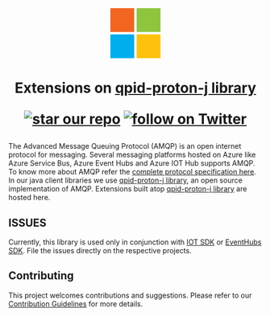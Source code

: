 
<p align="center">
  <img src="event-hubs.png" alt="Microsoft Azure Event Hubs" width="100"/>
</p>

<h1 align="center">Extensions on <a href="https://github.com/apache/qpid-proton-j">qpid-proton-j library</a>
<p align="center">
  <a href="#star-our-repo">
        <img src="https://img.shields.io/github/stars/azure/qpid-proton-j-extensions.svg?style=social&label=Stars"
            alt="star our repo"></a>
  <a href="https://twitter.com/intent/follow?screen_name=azure">
        <img src="https://img.shields.io/twitter/url/http/shields.io.svg?style=social&label=Follow%20@azure"
            alt="follow on Twitter"></a>
</p></h1>

The Advanced Message Queuing Protocol (AMQP) is an open internet protocol for messaging. Several messaging platforms hosted on Azure like Azure Service Bus, Azure Event Hubs and Azure IOT Hub supports AMQP. To know more about AMQP refer the [complete protocol specification here](http://docs.oasis-open.org/amqp/core/v1.0/amqp-core-complete-v1.0.pdf). In our java client libraries we use [qpid-proton-j library](https://github.com/apache/qpid-proton-j), an open source implementation of AMQP. Extensions built atop [qpid-proton-j library](https://github.com/apache/qpid-proton-j) are hosted here.

## ISSUES

Currently, this library is used only in conjunction with [IOT SDK](https://github.com/Azure/azure-iot-sdk-java) or [EventHubs SDK](https://github.com/Azure/azure-event-hubs-java). File the issues directly on the respective projects.

## Contributing

This project welcomes contributions and suggestions. Please refer to our [Contribution Guidelines](./.github/CONTRIBUTING.md) for more details.
